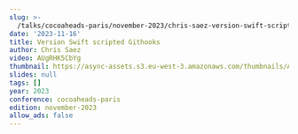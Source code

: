 ```yaml
---
slug: >-
  /talks/cocoaheads-paris/november-2023/chris-saez-version-swift-scripted-githooks
date: '2023-11-16'
title: Version Swift scripted Githooks
author: Chris Saez
video: AUgRHK5CbYg
thumbnail: https://async-assets.s3.eu-west-3.amazonaws.com/thumbnails/AUgRHK5CbYg.jpg
slides: null
tags: []
year: 2023
conference: cocoaheads-paris
edition: november-2023
allow_ads: false
---
```

